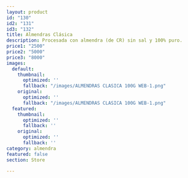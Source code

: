 ```yaml
---
layout: product
id: "130"
id2: "131"
id3: "132"
title: Almendras Clásica
description: Procesada con almendra (de CR) sin sal y 100% puro.
price1: "2500"
price2: "5000"
price3: "8000"
images:
  default:
    thumbnail:
      optimized: ''
      fallback: "/images/ALMENDRAS CLASICA 100G WEB-1.png"
    original:
      optimized: ''
      fallback: "/images/ALMENDRAS CLASICA 100G WEB-1.png"
  featured:
    thumbnail:
      optimized: ''
      fallback: ''
    original:
      optimized: ''
      fallback: ''
category: almendra
featured: false
section: Store

---
```

